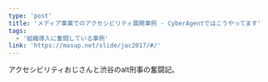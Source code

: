 ```yaml
---
type: 'post'
title: 'メディア事業でのアクセシビリティ展開事例 - CyberAgentではこうやってます'
tags:
  - '組織導入に奮闘している事例'
link: 'https://masup.net/slide/jac2017/#/'
---
```

アクセシビリティおじさんと渋谷のalt刑事の奮闘記。
